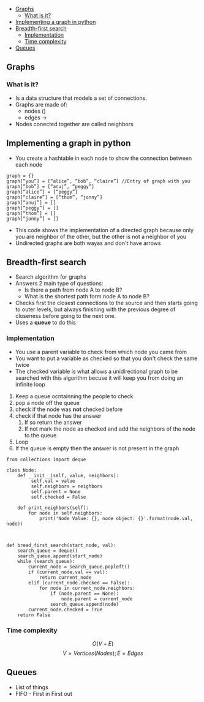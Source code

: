 - [Graphs](#graphs)
    - [What is it?](#what-is-it)
- [Implementing a graph in python](#implementing-a-graph-in-python)
- [Breadth-first search](#breadth-first-search)
    - [Implementation](#implementation)
    - [Time complexity](#time-complexity)
- [Queues](#queues)

## Graphs

### What is it?
- Is a data structure that models a set of connections.
- Graphs are made of:
    - nodes ()
    - edges ->
- Nodes conected together are called neighbors

## Implementing a graph in python
- You create a hashtable in each node to show the connection between each node
```
graph = {}
graph[“you”] = [“alice”, “bob”, “claire”] //Entry of graph with you
graph[“bob”] = [“anuj”, “peggy”]
graph[“alice”] = [“peggy”]
graph[“claire”] = [“thom”, “jonny”]
graph[“anuj”] = []
graph[“peggy”] = []
graph[“thom”] = []
graph[“jonny”] = []
```
- This code shows the implementation of a directed graph because only you are neighbor of the other, but the other is not a neighbor of you
- Undirected graphs are both wayas and don't have arrows

## Breadth-first search
- Search algorithm for graphs
- Answers 2 main type of questions:
    - Is there a path from node A to node B?
    - What is the shortest path form node A to node B?
- Checks first the closest connections to the source and then starts going to outer levels, but always finishing with the previous degree of closeness before going to the next one.
- Uses a **queue** to do this

### Implementation
- You use a parent variable to check from which node you came from
- You want to put a variable as checked so that you don't check the same twice
- The checked variable is what allows a unidirectional graph to be searched with this algorithm becuse it will keep you from doing an infinite loop
1. Keep a queue ocntainning the people to check
2. pop a node off the queue
3. check if the node was **not** checked before
4. check if that node has the answer
    1. If so return the answer
    2. If not mark the node as checked and add the neighbors of the node to the queue
5. Loop
6. If the queue is empty then the answer is not present in the graph

```
from collections import deque

class Node:
    def __init__(self, value, neighbors):
         self.val = value
         self.neighbors = neighbors
         self.parent = None
         self.checked = False

    def print_neighbors(self):
        for node in self.neighbors:
            print('Node Value: {}, node object: {}'.format(node.val, node))



def bread_first_search(start_node, val):
    search_queue = deque()
    search_queue.append(start_node)
    while (search_queue):
        current_node = search_queue.popleft()
        if (current_node.val == val):
            return current_node
        elif (current_node.checked == False):
            for node in current_node.neighbors:
                if (node.parent == None):
                    node.parent = current_node
                search_queue.append(node)
        current_node.checked = True
    return False

```
### Time complexity
$$O(V + E)$$
$$ V = Vertices(Nodes); E = Edges$$


## Queues
- List of things
- FIFO - First in First out
